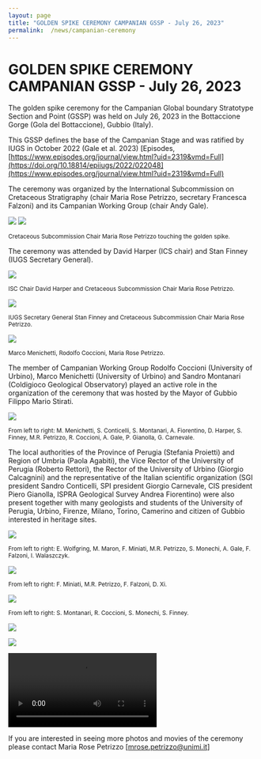 ```yaml
---
layout: page
title: "GOLDEN SPIKE CEREMONY CAMPANIAN GSSP - July 26, 2023"
permalink:  /news/campanian-ceremony
---
```

# GOLDEN SPIKE CEREMONY CAMPANIAN GSSP - July 26, 2023

The golden spike ceremony for the Campanian Global boundary Stratotype Section and Point (GSSP) was held on July 26, 2023 in the Bottaccione Gorge (Gola del Bottaccione), Gubbio (Italy). 

This GSSP defines the base of the Campanian Stage and was ratified by IUGS in October 2022 (Gale et al. 2023) 
[Episodes, [https://www.episodes.org/journal/view.html?uid=2319&vmd=Full](https://doi.org/10.18814/epiiugs/2022/022048](https://www.episodes.org/journal/view.html?uid=2319&vmd=Full)

The ceremony was organized by the International Subcommission on Cretaceous Stratigraphy (chair Maria Rose Petrizzo, secretary Francesca Falzoni) and its Campanian Working Group (chair Andy Gale).

![](https://stratigraphy.org/subcommission-cretaceous/images/GSSPnails.jpg) 
![](https://stratigraphy.org/subcommission-cretaceous/images/goldenMR.jpg) 
<p style="font-size:smaller;"> Cretaceous Subcommission Chair Maria Rose Petrizzo touching the golden spike.</p>

The ceremony was attended by David Harper (ICS chair) and Stan Finney (IUGS Secretary General).

![](https://stratigraphy.org/subcommission-cretaceous/images/panel.jpg)  
<p style="font-size:smaller;"> ISC Chair David Harper and Cretaceous Subcommission Chair Maria Rose Petrizzo.</p>

![](https://stratigraphy.org/subcommission-cretaceous/images/panel2.jpg)  
<p style="font-size:smaller;"> IUGS Secretary General Stan Finney and Cretaceous Subcommission Chair Maria Rose Petrizzo.</p>

![](https://stratigraphy.org/subcommission-cretaceous/images/noi3nail.jpg)  
<p style="font-size:smaller;"> Marco Menichetti, Rodolfo Coccioni, Maria Rose Petrizzo.</p>

The member of Campanian Working Group Rodolfo Coccioni (University of Urbino), Marco Menichetti (University of Urbino) and Sandro Montanari (Coldigioco Geological Observatory) played an active role in the organization of the ceremony that was hosted by the Mayor of Gubbio Filippo Mario Stirati.

![](https://stratigraphy.org/subcommission-cretaceous/images/people.jpg)  
<p style="font-size:smaller;"> From left to right: M. Menichetti, S. Conticelli, S. Montanari, A. Fiorentino, D. Harper, S. Finney, M.R. Petrizzo, R. Coccioni, A. Gale, P. Gianolla, G. Carnevale.</p>

The local authorities of the Province of Perugia (Stefania Proietti) and Region of Umbria (Paola Agabiti), the Vice Rector of the University of Perugia (Roberto Rettori), the Rector of the University of Urbino (Giorgio Calcagnini) and the representative of the Italian scientific organization (SGI president Sandro Conticelli, SPI president Giorgio Carnevale, CIS president Piero Gianolla, ISPRA Geological Survey Andrea Fiorentino) were also present together with many geologists and students of the University of Perugia, Urbino, Firenze, Milano, Torino, Camerino and citizen of Gubbio interested in heritage sites. 

![](https://stratigraphy.org/subcommission-cretaceous/images/peoplewg.jpg)  
<p style="font-size:smaller;"> From left to right: E. Wolfgring, M. Maron, F. Miniati, M.R. Petrizzo, S. Monechi, A. Gale, F. Falzoni,  I. Walaszczyk. </p>

![](https://stratigraphy.org/subcommission-cretaceous/images/peoplewg2.jpg)  
<p style="font-size:smaller;"> From left to right: F. Miniati, M.R. Petrizzo, F. Falzoni,  D. Xi. </p>

![](https://stratigraphy.org/subcommission-cretaceous/images/people2.jpg)  
<p style="font-size:smaller;"> From left to right: S. Montanari, R. Coccioni, S. Monechi, S. Finney. </p>

![](https://stratigraphy.org/subcommission-cretaceous/images/people3.jpg) 

![](https://stratigraphy.org/subcommission-cretaceous/images/people4.jpg) 

![](https://stratigraphy.org/subcommission-cretaceous/images/video1.MP4) 

If you are interested in seeing more photos and movies of the ceremony please contact Maria Rose Petrizzo 
[mrose.petrizzo@unimi.it]
